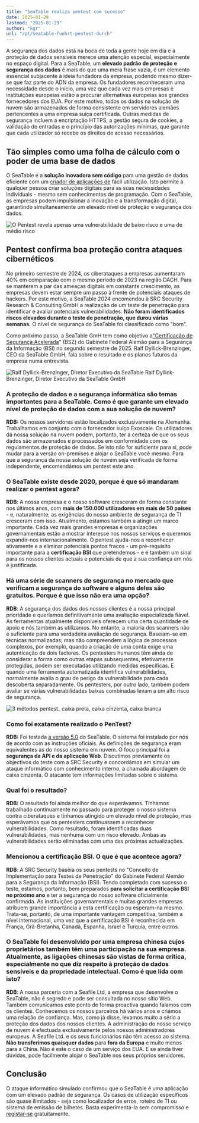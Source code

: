```yaml
---
title: "SeaTable realiza pentest com sucesso"
date: 2025-01-29
lastmod: "2025-01-29"
author: "kgr"
url: "/pt/seatable-fuehrt-pentest-durch"
---
```


A segurança dos dados está na boca de toda a gente hoje em dia e a proteção de dados sensíveis merece uma atenção especial, especialmente no espaço digital. Para a SeaTable, um **elevado padrão de proteção e segurança dos dados** é mais do que uma mera frase vazia, é um elemento essencial subjacente à ideia fundadora da empresa, podendo mesmo dizer-se que faz parte do ADN da empresa. Os fundadores reconheceram uma necessidade desde o início, uma vez que cada vez mais empresas e instituições europeias estão a procurar alternativas europeias aos grandes fornecedores dos EUA. Por este motivo, todos os dados na solução de nuvem são armazenados de forma consistente em servidores alemães pertencentes a uma empresa suíça certificada. Outras medidas de segurança incluem a encriptação HTTPS, a gestão segura de cookies, a validação de entradas e o princípio das autorizações mínimas, que garante que cada utilizador só recebe os direitos de acesso necessários.

## Tão simples como uma folha de cálculo com o poder de uma base de dados

O SeaTable é a **solução inovadora sem código** para uma gestão de dados eficiente com um [criador de aplicações de](https://seatable.io/pt/docs/apps/universelle-app/) fácil utilização. Isto permite a qualquer pessoa criar soluções digitais para as suas necessidades individuais - mesmo sem conhecimentos de programação. Com o SeaTable, as empresas podem impulsionar a inovação e a transformação digital, garantindo simultaneamente um elevado nível de proteção e segurança dos dados.

![O Pentest revela apenas uma vulnerabilidade de baixo risco e uma de médio risco](https://seatable.io/wp-content/uploads/2025/01/Pentest-Ergebnis-1-711x474.png)

## Pentest confirma boa proteção contra ataques cibernéticos

No primeiro semestre de 2024, os ciberataques a empresas aumentaram 40% em comparação com o mesmo período de 2023 na região DACH. Para se manterem a par das ameaças digitais em constante crescimento, as empresas devem estar sempre um passo à frente de potenciais ataques de hackers. Por este motivo, a SeaTable 2024 encomendou à SRC Security Research & Consulting GmbH a realização de um teste de penetração para identificar e avaliar potenciais vulnerabilidades. **Não foram identificados riscos elevados durante o teste de penetração, que durou várias semanas.** O nível de segurança do SeaTable foi classificado como "bom".

Como próximo passo, a SeaTable GmH tem como objetivo a["Certificação de Segurança Acelerada](https://www.bsi.bund.de/DE/Themen/Unternehmen-und-Organisationen/Standards-und-Zertifizierung/Zertifizierung-und-Anerkennung/Zertifizierung-von-Produkten/Beschleunigte-Sicherheitszertifizierung/beschleunigte-sicherheitszertifizierung_node.html)" (BSZ) do Gabinete Federal Alemão para a Segurança da Informação (BSI) no segundo semestre de 2025. Ralf Dyllick-Brenzinger, CEO da SeaTable GmbH, fala sobre o resultado e os planos futuros da empresa numa entrevista.

![Ralf Dyllick-Brenzinger, Diretor Executivo da SeaTable](https://seatable.io/wp-content/uploads/2025/01/Pentest-RDB-711x474.png) Ralf Dyllick-Brenzinger, Diretor Executivo da SeaTable GmbH

### A proteção de dados e a segurança informática são temas importantes para a SeaTable. Como é que garante um elevado nível de proteção de dados com a sua solução de nuvem?

**RDB:** Os nossos servidores estão localizados exclusivamente na Alemanha. Trabalhamos em conjunto com o fornecedor suíço Exoscale. Os utilizadores da nossa solução na nuvem podem, portanto, ter a certeza de que os seus dados são armazenados e processados em conformidade com os regulamentos de proteção de dados. Se isto não for suficiente para si, pode mudar para a versão on-premises e alojar o SeaTable você mesmo. Para que a segurança da nossa solução de nuvem seja verificada de forma independente, encomendámos um pentest este ano.

### O SeaTable existe desde 2020, porque é que só mandaram realizar o pentest agora?

**RDB**: A nossa empresa e o nosso software cresceram de forma constante nos últimos anos, com **mais de 150.000 utilizadores em mais de 50 países** - e, naturalmente, as exigências do nosso ambiente de segurança de TI cresceram com isso. Atualmente, estamos também a atingir um marco importante. Cada vez mais grandes empresas e organizações governamentais estão a mostrar interesse nos nossos serviços e queremos expandir-nos internacionalmente. O pentest ajuda-nos a reconhecer ativamente e a eliminar potenciais pontos fracos - um pré-requisito importante para a **certificação BSI** que pretendemos - e é também um sinal para os nossos clientes actuais e potenciais de que a sua confiança em nós é justificada. 

### Há uma série de scanners de segurança no mercado que verificam a segurança do software e alguns deles são gratuitos. Porque é que isso não era uma opção?

**RDB**: A segurança dos dados dos nossos clientes é a nossa principal prioridade e queríamos definitivamente uma avaliação especializada fiável. As ferramentas atualmente disponíveis oferecem uma certa quantidade de apoio e nós também as utilizamos. No entanto, a maioria dos scanners não é suficiente para uma verdadeira avaliação de segurança. Baseiam-se em técnicas normalizadas, mas não compreendem a lógica de processos complexos, por exemplo, quando a criação de uma conta exige uma autenticação de dois factores. Os pentesters humanos têm ainda de considerar a forma como outras etapas subsequentes, efetivamente protegidas, podem ser executadas utilizando medidas específicas. E quando uma ferramenta automatizada identifica vulnerabilidades, normalmente avalia o grau de perigo da vulnerabilidade para cada descoberta separadamente. Os pentesters, por outro lado, também podem avaliar se várias vulnerabilidades baixas combinadas levam a um alto risco de segurança.

![3 métodos pentest_ caixa preta, caixa cinzenta, caixa branca](https://seatable.io/wp-content/uploads/2025/01/Pentest-Methoden-1-711x474.png)

### Como foi exatamente realizado o PenTest?

**RDB:** Foi testada [a versão 5.0](https://seatable.io/pt/seatable-release-5-0/) do SeaTable. O sistema foi instalado por nós de acordo com as instruções oficiais. As definições de segurança eram equivalentes às do nosso sistema em nuvem. O foco principal foi a **segurança da API e da aplicação Web**. Discutimos previamente os objectivos do teste com a SRC Security e concordámos em simular um ataque informático com conhecimento interno, a chamada abordagem de caixa cinzenta. O atacante tem informações limitadas sobre o sistema.

### Qual foi o resultado?

**RDB:** O resultado foi ainda melhor do que esperávamos. Tínhamos trabalhado continuamente no passado para proteger o nosso sistema contra ciberataques e tínhamos atingido um elevado nível de proteção, mas esperávamos que os pentesters continuassem a reconhecer vulnerabilidades. Como resultado, foram identificadas duas vulnerabilidades, mas nenhuma com um risco elevado. Ambas as vulnerabilidades serão eliminadas com uma das próximas actualizações.

### Mencionou a certificação BSI. O que é que acontece agora?

**RDB**: A SRC Security baseia os seus pentests no "Conceito de Implementação para Testes de Penetração" do Gabinete Federal Alemão para a Segurança da Informação (BSI). Tendo completado com sucesso o teste, estamos, portanto, bem preparados **para solicitar a certificação BSI no próximo ano** e ter a segurança do nosso software oficialmente confirmada. As instituições governamentais e muitas grandes empresas atribuem grande importância a esta certificação ou esperam-na mesmo. Trata-se, portanto, de uma importante vantagem competitiva, também a nível internacional, uma vez que a certificação BSI é reconhecida em França, Grã-Bretanha, Canadá, Espanha, Israel e Turquia, entre outros.

### O SeaTable foi desenvolvido por uma empresa chinesa cujos proprietários também têm uma participação na sua empresa. Atualmente, as ligações chinesas são vistas de forma crítica, especialmente no que diz respeito à proteção de dados sensíveis e da propriedade intelectual. Como é que lida com isto?

**RDB**: A nossa parceria com a Seafile Ltd, a empresa que desenvolve o SeaTable, não é segredo e pode ser consultada no nosso sítio Web. Também comunicamos este ponto de forma proactiva quando falamos com os clientes. Conhecemos os nossos parceiros há vários anos e criámos uma relação de confiança. Mas, como já disse, levamos muito a sério a proteção dos dados dos nossos clientes. A administração do nosso serviço de nuvem é efectuada exclusivamente pelos nossos administradores europeus. A Seafile Ltd. e os seus funcionários não têm acesso ao sistema. **Não transferimos quaisquer dados** para **fora da Europa** e muito menos para a China. Não é este o caso de um serviço dos EUA. E se ainda tiver dúvidas, pode facilmente alojar o SeaTable nos seus próprios servidores. 

## Conclusão

O ataque informático simulado confirmou que o SeaTable é uma aplicação com um elevado padrão de segurança. Os casos de utilização específicos são quase ilimitados - seja como localizador de erros, roteiro de TI ou sistema de emissão de bilhetes. Basta experimentá-la sem compromisso e [registar-se](https://seatable.io/pt/registrierung/) gratuitamente.
